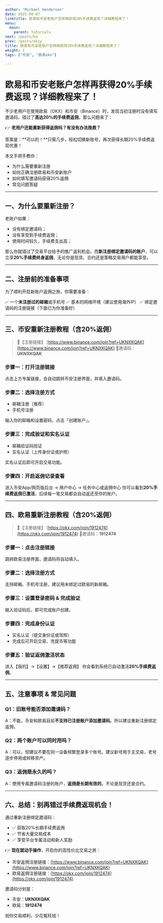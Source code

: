 ```yaml
---
author: "Michael Henderson"
date: 2025-08-07
linktitle: 欧易和币安老账户怎样再获得20%手续费返现？详细教程来了！
menu:
  main:
    parent: tutorials
next: /posts/ba
prev: /posts/okjy
title: 欧易和币安老账户怎样再获得20%手续费返现？详细教程来了！
weight: 1
tags: ["币安", "欧易okx"]

---
```


# 欧易和币安老账户怎样再获得20%手续费返现？详细教程来了！

不少老用户在使用欧易（OKX）和币安（Binance）时，发现当初注册时没有填写邀请码，错过了**高达20%的手续费返佣**。那么问题来了：

👉 **老用户还能重新获得返佣吗？有没有办法挽救？**

答案是：\*\*可以的！\*\*只需几步，轻松切换新账号，再次获得长期20%手续费返现优惠！

本文手把手教你：

* 为什么需要重新注册
* 如何正确注册欧易和币安新账户
* 如何填写邀请码获得20%返佣
* 常见问题答疑

---

## 一、为什么要重新注册？

老账户如果：

* 没有绑定邀请码；
* 没有享受到手续费返佣；
* 使用时间较久，手续费支出高；

那么你就错过了交易平台给予的推广返利机会。而**新注册绑定邀请码的账户**，可以立享**20%手续费终身返佣**，无论你是现货、合约还是策略交易用户都能享受。

---

## 二、注册前的准备事项

为了顺利开启新账户返佣之旅，你需要准备：

✅ 一个**未注册过的邮箱**或手机号
✅ 基本的网络环境（建议使用海外IP）
✅ 绑定邀请码的注册链接（下面已为你准备好）

---

## 三、币安重新注册教程（含20%返佣）

> 🔗【注册链接】
> [https://www.binance.com/join?ref=UKNXKQAK](https://www.binance.com/join?ref=UKNXKQAK)
> 📌邀请码：**UKNXKQAK**

### 步骤一：打开注册链接

点击上方专属链接，会自动跳转币安注册界面，并填入邀请码。

### 步骤二：选择注册方式

* 邮箱注册（推荐）
* 手机号注册

输入你的邮箱和设置密码，点击「创建账户」。

### 步骤三：完成验证和实名认证

* 邮箱验证码验证
* 实名认证（上传身份证或护照）

实名认证后即可开启交易功能。

### 步骤四：开启返佣记录查看

进入币安App/网页版后台 → 用户中心 → 任务中心或返佣中心
你可以看到**20%手续费返佣已激活**，后续每一笔交易都会自动返还至你的账户。

---

## 四、欧易重新注册教程（含20%返佣）

> 🔗【注册链接】
> [https://okx.com/join/1912474](https://okx.com/join/1912474)
> 📌邀请码：**1912474**

### 步骤一：点击注册链接

跳转欧易注册界面，邀请码将自动填入。

### 步骤二：选择注册方式

支持邮箱、手机号注册，建议用未绑定过欧易的新邮箱。

### 步骤三：设置登录密码 & 完成验证

输入验证码后，即可完成账户创建。

### 步骤四：完成身份认证

* 实名认证（提交身份证或驾照）
* 完成后可开启交易、充提币等功能

### 步骤五：验证返佣激活状态

进入【我的】→【设置】→【推荐返佣】
你会看到系统已自动激活**20%手续费返佣**。

---

## 五、注意事项 & 常见问题

### Q1：旧账号能否添加邀请码？

A：不能，币安和欧易目前**不支持已注册账户添加邀请码**。所以建议重新注册绑定返佣。

### Q2：两个账户可以同时用吗？

A：可以，但建议不要在同一设备频繁登录多个账号。建议新号用于主交易，老号逐步停用或转移资产。

### Q3：返佣是永久的吗？

A：使用专属邀请码注册的账户，**返佣是长期有效的**，不论是现货还是合约。

---

## 六、总结：别再错过手续费返现机会！

通过重新注册绑定邀请码：

* ✅ 获取20%长期手续费返佣
* ✅ 节省大量交易成本
* ✅ 享受平台专属活动和新人奖励

👉 **现在就动手操作**，开启你的高性价比交易之旅：

* 币安返佣注册链接：[https://www.binance.com/join?ref=UKNXKQAK](https://www.binance.com/join?ref=UKNXKQAK)
* 欧易返佣注册链接：[https://okx.com/join/1912474](https://okx.com/join/1912474)

邀请码分别是：

* 币安：**UKNXKQAK**
* 欧易：**1912474**

祝你交易顺利，少花冤枉钱！
